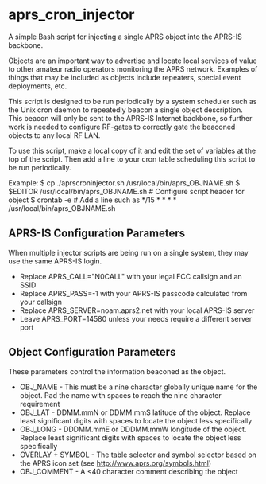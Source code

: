 # aprs_cron_injector
A simple Bash script for injecting a single APRS object into the APRS-IS
backbone.

Objects are an important way to advertise and locate local services of
value to other amateur radio operators monitoring the APRS network.
Examples of things that may be included as objects include repeaters,
special event deployments, etc.

This script is designed to be run periodically by a system scheduler such
as the Unix cron daemon to repeatedly beacon a single object description.
This beacon will only be sent to the APRS-IS Internet backbone, so further
work is needed to configure RF-gates to correctly gate the beaconed objects
to any local RF LAN.

To use this script, make a local copy of it and edit the set of variables
at the top of the script. Then add a line to your cron table scheduling
this script to be run periodically.

Example:
    $ cp ./aprscroninjector.sh /usr/local/bin/aprs_OBJNAME.sh
    $ $EDITOR /usr/local/bin/aprs_OBJNAME.sh # Configure script header for object
    $ crontab -e # Add a line such as */15 * * * * /usr/local/bin/aprs_OBJNAME.sh


## APRS-IS Configuration Parameters

When multiple injector scripts are being run on a single system, they may use
the same APRS-IS login. 

* Replace APRS_CALL="N0CALL" with your legal FCC callsign and an SSID
* Replace APRS_PASS=-1 with your APRS-IS passcode calculated from your callsign
* Replace APRS_SERVER=noam.aprs2.net with your local APRS-IS server
* Leave APRS_PORT=14580 unless your needs require a different server port

## Object Configuration Parameters

These parameters control the information beaconed as the object.

* OBJ_NAME - This must be a nine character globally unique name for the object.
Pad the name with spaces to reach the nine character requirement
* OBJ_LAT - DDMM.mmN or DDMM.mmS latitude of the object. Replace least significant
digits with spaces to locate the object less specifically
* OBJ_LONG - DDDMM.mmE or DDDMM.mmW longitude of the object.
Replace least significant digits with spaces to locate the object less specifically
* OVERLAY + SYMBOL - The table selector and symbol selector based on 
the APRS icon set (see http://www.aprs.org/symbols.html)
* OBJ_COMMENT - A <40 character comment describing the object

